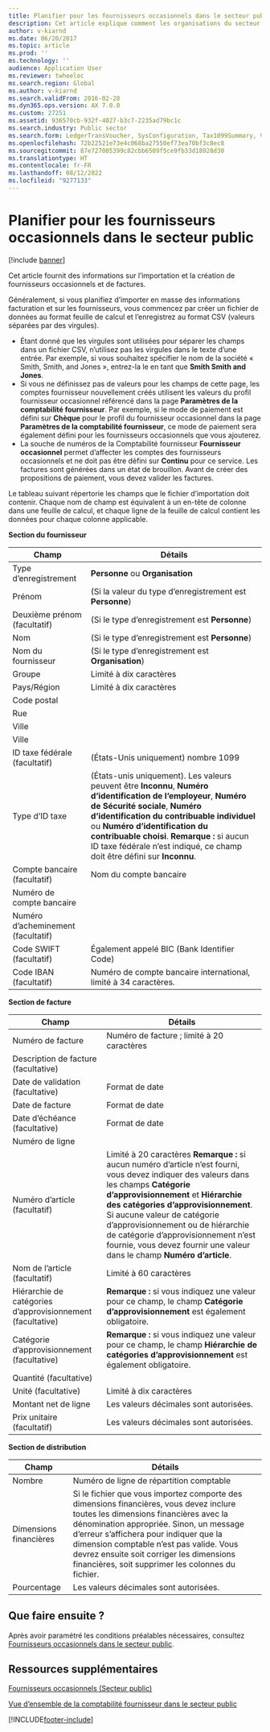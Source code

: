 ```yaml
---
title: Planifier pour les fournisseurs occasionnels dans le secteur public
description: Cet article explique comment les organisations du secteur public peuvent se préparer à importer et à créer plusieurs fournisseurs ponctuels et factures.
author: v-kiarnd
ms.date: 06/20/2017
ms.topic: article
ms.prod: ''
ms.technology: ''
audience: Application User
ms.reviewer: twheeloc
ms.search.region: Global
ms.author: v-kiarnd
ms.search.validFrom: 2016-02-28
ms.dyn365.ops.version: AX 7.0.0
ms.custom: 27251
ms.assetid: 936570cb-932f-4027-b3c7-2235ad79bc1c
ms.search.industry: Public sector
ms.search.form: LedgerTransVoucher, SysConfiguration, Tax1099Summary, VendTableListPage
ms.openlocfilehash: 72b22521e73e4c068ba27550ef73ea70bf3c8ec8
ms.sourcegitcommit: 87e727005399c82cbb6509f5ce9fb33d18928d30
ms.translationtype: HT
ms.contentlocale: fr-FR
ms.lasthandoff: 08/12/2022
ms.locfileid: "9277133"
---
```

# <a name="plan-for-one-time-vendors-in-the-public-sector"></a>Planifier pour les fournisseurs occasionnels dans le secteur public

[!include [banner](../includes/banner.md)]

Cet article fournit des informations sur l’importation et la création de fournisseurs occasionnels et de factures. 

Généralement, si vous planifiez d’importer en masse des informations facturation et sur les fournisseurs, vous commencez par créer un fichier de données au format feuille de calcul et l’enregistrez au format CSV (valeurs séparées par des virgules).

-   Étant donné que les virgules sont utilisées pour séparer les champs dans un fichier CSV, n’utilisez pas les virgules dans le texte d’une entrée. Par exemple, si vous souhaitez spécifier le nom de la société « Smith, Smith, and Jones », entrez-la le en tant que **Smith Smith and Jones**.
-   Si vous ne définissez pas de valeurs pour les champs de cette page, les comptes fournisseur nouvellement créés utilisent les valeurs du profil fournisseur occasionnel référencé dans la page **Paramètres de la comptabilité fournisseur**. Par exemple, si le mode de paiement est défini sur **Chèque** pour le profil du fournisseur occasionnel dans la page **Paramètres de la comptabilité fournisseur**, ce mode de paiement sera également défini pour les fournisseurs occasionnels que vous ajouterez.
-   La souche de numéros de la Comptabilité fournisseur **Fournisseur occasionnel** permet d’affecter les comptes des fournisseurs occasionnels et ne doit pas être défini sur **Continu** pour ce service. Les factures sont générées dans un état de brouillon. Avant de créer des propositions de paiement, vous devez valider les factures.

Le tableau suivant répertorie les champs que le fichier d’importation doit contenir. Chaque nom de champ est équivalent à un en-tête de colonne dans une feuille de calcul, et chaque ligne de la feuille de calcul contient les données pour chaque colonne applicable.

**Section du fournisseur**

| Champ                                          | Détails                                                 |
|------------------------------------------------|---------------------------------------------------------|
|Type d’enregistrement                                     | **Personne** ou **Organisation**                          |
| Prénom                                     | (Si la valeur du type d’enregistrement est **Personne**)                |
| Deuxième prénom (facultatif)                         | (Si le type d’enregistrement est **Personne**)                      |
| Nom                                      | (Si le type d’enregistrement est **Personne**)                      |
| Nom du fournisseur                                    | (Si le type d’enregistrement est **Organisation**)                |
| Groupe                                          | Limité à dix caractères                                     |
| Pays/Région                                 | Limité à dix caractères                                     |
| Code postal                                |                                                         |
| Rue                                         |                                                         |
| Ville                                           |                                                         |
| Ville                                           |                                                         |
|ID taxe fédérale (facultatif)                       | (États-Unis uniquement) nombre 1099                                 |
| Type d’ID taxe                                    | (États-unis uniquement). Les valeurs peuvent être **Inconnu**, **Numéro d’identification de l’employeur**, **Numéro de Sécurité sociale**, **Numéro d’identification du contribuable individuel** ou **Numéro d’identification du contribuable choisi**.  **Remarque :** si aucun ID taxe fédérale n’est indiqué, ce champ doit être défini sur **Inconnu**.                                               |
| Compte bancaire (facultatif)                        | Nom du compte bancaire                                       |
| Numéro de compte bancaire                            |                                                         |
| Numéro d’acheminement (facultatif)                      |                                                         |
| Code SWIFT (facultatif)                          | Également appelé BIC (Bank Identifier Code)                |
|Code IBAN (facultatif)                                 | Numéro de compte bancaire international, limité à 34 caractères.   |



**Section de facture**

| Champ                                                | Détails                                           |
|------------------------------------------------------|---------------------------------------------------|
| Numéro de facture                                       | Numéro de facture ; limité à 20 caractères                |
| Description de facture (facultative)                       |                                                   |
| Date de validation (facultative)                              | Format de date                                       |
| Date de facture                                         | Format de date                                       |
| Date d’échéance (facultative)                                  | Format de date                                       |
| Numéro de ligne                                          |                                                   |
|Numéro d’article (facultatif)                                | Limité à 20 caractères   **Remarque :** si aucun numéro d’article n’est fourni, vous devez indiquer des valeurs dans les champs **Catégorie d’approvisionnement** et **Hiérarchie des catégories d’approvisionnement**. Si aucune valeur de catégorie d’approvisionnement ou de hiérarchie de catégorie d’approvisionnement n’est fournie, vous devez fournir une valeur dans le champ **Numéro d’article**.                    |
| Nom de l’article (facultatif)                                 |  Limité à 60 caractères                               |
| Hiérarchie de catégories d’approvisionnement (facultative)            |    **Remarque :** si vous indiquez une valeur pour ce champ, le champ **Catégorie d’approvisionnement** est également obligatoire.                                                                         |
| Catégorie d’approvisionnement (facultative)                      | **Remarque :** si vous indiquez une valeur pour ce champ, le champ **Hiérarchie de catégories d’approvisionnement** est également obligatoire.                                                                        |
| Quantité (facultative)                                  |                                                   |
| Unité (facultative)                                      | Limité à dix caractères                               |
|Montant net de ligne                                       | Les valeurs décimales sont autorisées.                       |
| Prix unitaire (facultatif)                                | Les valeurs décimales sont autorisées.                       |


**Section de distribution**

| Champ                                                | Détails                                  |
|------------------------------------------------------|------------------------------------------|
| Nombre                                               | Numéro de ligne de répartition comptable      |
| Dimensions financières                                 | Si le fichier que vous importez comporte des dimensions financières, vous devez inclure toutes les dimensions financières avec la dénomination appropriée. Sinon, un message d’erreur s’affichera pour indiquer que la dimension comptable n’est pas valide. Vous devrez ensuite soit corriger les dimensions financières, soit supprimer les colonnes du fichier.                                         |
| Pourcentage                                              | Les valeurs décimales sont autorisées.              |




## <a name="what-do-i-do-next"></a>Que faire ensuite ?
Après avoir paramétré les conditions préalables nécessaires, consultez [Fournisseurs occasionnels dans le secteur public](one-time-vendors-public-sector.md).

## <a name="additional-resources"></a>Ressources supplémentaires

[Fournisseurs occasionnels (Secteur public)](one-time-vendors-public-sector.md)

[Vue d’ensemble de la comptabilité fournisseur dans le secteur public](accounts-payable-public-sector.md)





[!INCLUDE[footer-include](../../includes/footer-banner.md)]
